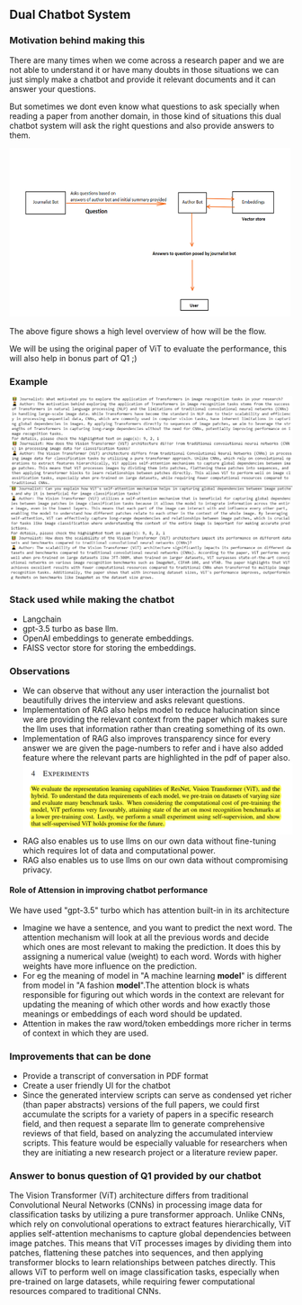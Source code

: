 <h2>Dual Chatbot System</h2>
<h3>Motivation behind making this</h3>
<p>There are many times when we come across a research paper and we are not able to understand it or have many doubts in those situations we can just simply make a chatbot and provide it relevant documents and it can answer your questions.</p>
<p>But sometimes we dont even know what questions to ask specially when reading a paper from another domain, in those kind of situations this dual chatbot system will ask the right questions and also provide answers to them.</p>
<img width= 500 height=300 src="https://github.com/Vinayak2104/22B4521_AIC/blob/main/Q2/overview2.png">
<p>The above figure shows a high level overview of how will be the flow.</p>
<p>We will be using the original paper of ViT to evaluate the performance, this will also help in bonus part of Q1 ;)</p>
<h3>Example</h3>
<img src="https://github.com/Vinayak2104/22B4521_AIC/blob/main/Q2/eg1.png">
<img src="https://github.com/Vinayak2104/22B4521_AIC/blob/main/Q2/eg2.png">
<h3>Stack used while making the chatbot </h3>
<ul>
  <li>Langchain</li>
  <li>gpt-3.5 turbo as base llm.</li>
  <li>OpenAI embeddings to generate embeddings.</li>
  <li>FAISS vector store for storing the embeddings.</li>
</ul>
<h3>Observations</h3>
<ul>
  <li>We can observe that without any user interaction the journalist bot beautifully drives the interview and asks relevant questions.</li>
  <li>Implementation of RAG also helps model to reduce halucination since we are providing the relevant context from the paper which makes sure the llm uses that information rather than creating something of its own.</li>
  <li>Implementation of RAG also improves transparency since for every answer we are given the page-numbers to refer and i have also added feature where the relevant parts are highlighted in the pdf of paper also.</li>
  <img width=500 src="https://github.com/Vinayak2104/22B4521_AIC/blob/main/Q2/highlight.png">
  <li>RAG also enables us to use llms on our own data without fine-tuning which requires lot of data and computational power.</li>
  <li>RAG also enables us to use llms on our own data without compromising privacy.</li>
</ul>
<h4>Role of Attension in improving chatbot performance</h4>
<p>We have used "gpt-3.5" turbo which has attention built-in in its architecture</p>
<ul>
  <li>Imagine we have a sentence, and you want to predict the next word. The attention mechanism will look at all the previous words and decide which ones are most relevant to making the prediction. It does this by assigning a numerical value (weight) to each word. Words with higher weights have more influence on the prediction.</li>
  <li>For eg the meaning of model in "A machine learning <b>model</b>" is different from model in "A fashion <b>model</b>".The attention block is whats responsible for figuring out which words in the context are relevant for updating the meaning of which other words and how exactly those meanings or embeddings of each word should be updated.</li>
  <li>Attention in makes the raw word/token embeddings more richer in terms of context in which they are used.</li>
</ul>
<h3>Improvements that can be done</h3>
<ul>
  <li>Provide a transcript of conversation in PDF format</li>
  <li>Create a user friendly UI for the chatbot</li>
  <li>Since the generated interview scripts can serve as condensed yet richer (than paper abstracts) versions of the full papers, we could first accumulate the scripts for a variety of papers in a specific research field, and then request a separate llm to generate comprehensive reviews of that field, based on analyzing the accumulated interview scripts. This feature would be especially valuable for researchers when they are initiating a new research project or a literature review paper.</li>
</ul>
<h3>Answer to bonus question of Q1 provided by our chatbot</h3>
<p>The Vision Transformer (ViT) architecture differs from traditional Convolutional Neural Networks (CNNs) in processing image data for classification tasks by utilizing a pure transformer approach. Unlike CNNs, which rely on convolutional operations to extract features hierarchically, ViT applies self-attention mechanisms to capture global dependencies between image patches. This means that ViT processes images by dividing them into patches, flattening these patches into sequences, and then applying transformer blocks to learn relationships between patches directly. This allows ViT to perform well on image classification tasks, especially when pre-trained on large datasets, while requiring fewer computational resources compared to traditional CNNs.</p>


